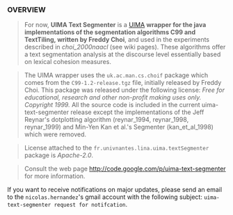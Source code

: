 ### OVERVIEW ###

> For now, **UIMA Text Segmenter** is a [UIMA](http://uima.apache.org/) **wrapper
> for the java implementations of the segmentation algorithms C99 and
> TextTiling, written by Freddy Choi**, and used in the experiments described
> in _choi\_2000naacl_ (see wiki pages). These algorithms offer a text segmentation analysis
> at the discourse level essentially based on lexical cohesion measures.

> The UIMA wrapper uses the `uk.ac.man.cs.choif` package which comes from the
> `C99-1.2-release.tgz` file, initially released by Freddy Choi.
> This package was released under the following license:
> _Free for educational, research and other non-profit making uses only.
> Copyright 1999._
> All the source code is included in the current uima-text-segmenter release
> except the implementations of the Jeff Reynar's dotplotting algorithm
> (reynar\_1994, reynar\_1998, reynar\_1999) and Min-Yen Kan et al.'s Segmenter
> (kan\_et\_al\_1998) which were removed.

> License attached to the `fr.univnantes.lina.uima.textSegmenter` package
> is _Apache-2.0_.

> Consult the web page http://code.google.com/p/uima-text-segmenter for more information.

If you want to receive notifications on major updates, please send an email to the `nicolas.hernandez`'s gmail account with the following subject:  `uima-text-segmenter request for notifcation`.